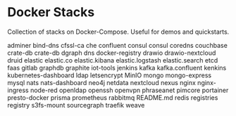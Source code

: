 # Docker Stacks

Collection of stacks on Docker-Compose. Useful for demos and quickstarts.




adminer
bind-dns
cfssl-ca
che
confluent
consul
consul
coredns
couchbase
crate-db
crate-db
dgraph
dns
docker-registry
drawio
drawio-nextcloud
druid
elastic
elastic.co
elastic.kibana
elastic.logstash
elastic.search
etcd
faas
gitlab
graphdb
graphite
iot-tools
jenkins
kafka
kafka.confluent
kenkins
kubernetes-dashboard
ldap
letsencrypt
MinIO
mongo
mongo-express
mysql
nats
nats-dashboard
neo4j
netdata
nextcloud
nexus
nginx
nginx-ingress
node-red
openldap
openssh
openvpn
phraseanet
pimcore
portainer
presto-docker
prisma
prometheus
rabbitmq
README.md
redis
registries
registry
s3fs-mount
sourcegraph
traefik
weave